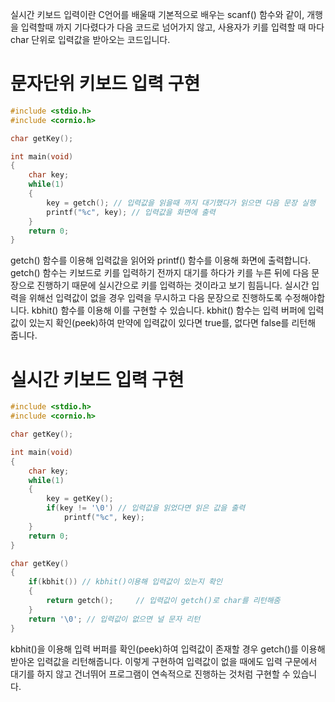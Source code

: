 실시간 키보드 입력이란 C언어를 배울때 기본적으로 배우는 scanf() 함수와 같이, 개행을 입력할때 까지 기다렸다가 다음 코드로 넘어가지 않고, 사용자가 키를 입력할 때 마다 char 단위로 입력값을 받아오는 코드입니다.

# 문자단위 키보드 입력 구현

```c
#include <stdio.h>
#include <cornio.h>

char getKey();

int main(void)
{
    char key;
    while(1) 
    {
        key = getch(); // 입력값을 읽을때 까지 대기했다가 읽으면 다음 문장 실행
        printf("%c", key); // 입력값을 화면에 출력
    }
    return 0;
}
```

 getch() 함수를 이용해 입력값을 읽어와 printf() 함수를 이용해 화면에 출력합니다. getch() 함수는 키보드로 키를 입력하기 전까지 대기를 하다가 키를 누른 뒤에 다음 문장으로 진행하기 때문에 실시간으로 키를 입력하는 것이라고 보기 힘듬니다. 실시간 입력을 위해선 입력값이 없을 경우 입력을 무시하고 다음 문장으로 진행하도록 수정해야합니다. kbhit() 함수를 이용해 이를 구현할 수 있습니다. kbhit() 함수는 입력 버퍼에 입력값이 있는지 확인(peek)하여 만약에 입력값이 있다면 true를, 없다면 false를 리턴해 줍니다.

# 실시간 키보드 입력 구현

```c
#include <stdio.h>
#include <cornio.h>

char getKey();

int main(void)
{
    char key;
    while(1) 
    {
        key = getKey();
        if(key != '\0') // 입력값을 읽었다면 읽은 값을 출력
            printf("%c", key);
    }
    return 0;
}

char getKey()
{
    if(kbhit()) // kbhit()이용해 입력값이 있는지 확인 
    {
        return getch();     // 입력값이 getch()로 char를 리턴해줌
    }
    return '\0'; // 입력값이 없으면 널 문자 리턴
}
```

 kbhit()을 이용해 입력 버퍼를 확인(peek)하여 입력값이 존재할 경우 getch()를 이용해 받아온 입력값을 리턴해줍니다. 이렇게 구현하여 입력값이 없을 때에도 입력 구문에서 대기를 하지 않고 건너뛰어 프로그램이 연속적으로 진행하는 것처럼 구현할 수 있습니다.